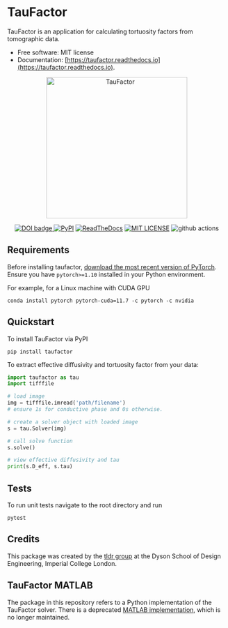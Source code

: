 # TauFactor

TauFactor is an application for calculating tortuosity factors from tomographic data.

-   Free software: MIT license
-   Documentation: [https://taufactor.readthedocs.io](https://taufactor.readthedocs.io).

<p align="center">
<img src="https://tldr-group.github.io/static/media/tau_example.2c29eaf9.png" alt="TauFactor" width="324" height="324">
</p>
<p align="center">
<a style="border-width:0" href="https://doi.org/10.21105/joss.05358">
  <img src="https://joss.theoj.org/papers/10.21105/joss.05358/status.svg" alt="DOI badge" >
</a>
<a href="https://pypi.python.org/pypi/taufactor">
        <img src="https://img.shields.io/pypi/v/taufactor.svg"
            alt="PyPI"></a>
<a href="https://taufactor.readthedocs.io/en/latest/?badge=latest">
        <img src="https://readthedocs.org/projects/taufactor/badge/?version=latest"
            alt="ReadTheDocs"></a>
<a href="https://opensource.org/licenses/MIT">
        <img src="https://img.shields.io/badge/License-MIT-yellow.svg"
            alt="MIT LICENSE"></a>
<img src="https://github.com/tldr-group/taufactor/actions/workflows/taufactor.yml/badge.svg"
        alt="github actions">

</p>

## Requirements

Before installing taufactor, [download the most recent version of PyTorch](https://pytorch.org/get-started/locally/). Ensure you have `pytorch>=1.10` installed in your Python environment.

For example, for a Linux machine with CUDA GPU

```
conda install pytorch pytorch-cuda=11.7 -c pytorch -c nvidia
```

## Quickstart

To install TauFactor via PyPI

```
pip install taufactor
```

To extract effective diffusivity and tortuosity factor from your data:

```python
import taufactor as tau
import tifffile

# load image
img = tifffile.imread('path/filename')
# ensure 1s for conductive phase and 0s otherwise.

# create a solver object with loaded image
s = tau.Solver(img)

# call solve function
s.solve()

# view effective diffusivity and tau
print(s.D_eff, s.tau)

```

## Tests

To run unit tests navigate to the root directory and run

```
pytest
```

## Credits

This package was created by the [tldr group](https://tldr-group.github.io/) at the Dyson School of Design Engineering, Imperial College London.

## TauFactor MATLAB

The package in this repository refers to a Python implementation of the TauFactor solver. There is a deprecated [MATLAB implementation](https://www.mathworks.com/matlabcentral/fileexchange/57956-taufactor), which is no longer maintained.
